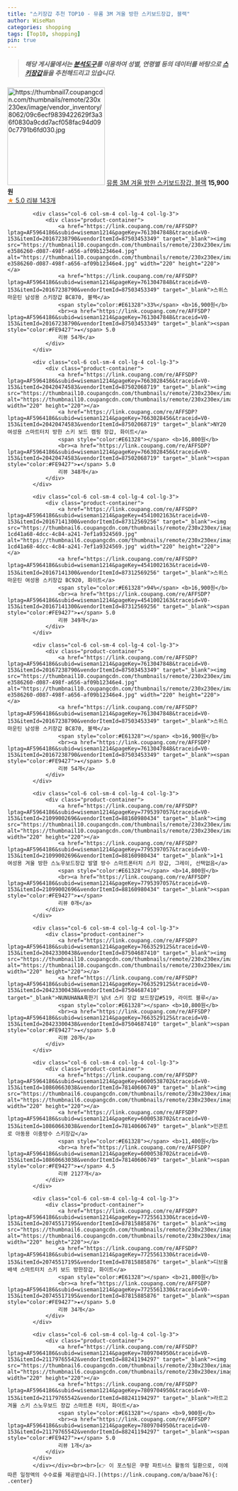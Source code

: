 ```yaml
---
title: "스키장갑 추천 TOP10 - 뮤롬 3M 겨울 방한 스키보드장갑, 블랙"
author: WiseMan
categories: shopping
tags: [Top10, shopping]
pin: true
---
```


> ##### 해당 게시물에서는 [**분석도구**](https://itemscout.io/)를 이용하여 **성별**, **연령별** 등의 데이터를 바탕으로 [**스키장갑**](https://link.coupang.com/a/baae76)들을 추천해드리고 있습니다.
<div class="container"><div class="row">
            <div class="col-6 col-sm-4 col-lg-4 col-lg-3">
                <div class="product-container">
                    <a href="https://link.coupang.com/re/AFFSDP?lptag=AF5964186&subid=wiseman1214&pageKey=7654690822&traceid=V0-153&itemId=20376985815&vendorItemId=87460446223" target="_blank"><img src="https://thumbnail7.coupangcdn.com/thumbnails/remote/230x230ex/image/vendor_inventory/8062/09c6ecf9839422629f3a36f0830a9cdd7acf058fac94d090c7791b6fd030.jpg" alt="https://thumbnail7.coupangcdn.com/thumbnails/remote/230x230ex/image/vendor_inventory/8062/09c6ecf9839422629f3a36f0830a9cdd7acf058fac94d090c7791b6fd030.jpg" width="220" height="220"></a>
                    <a href="https://link.coupang.com/re/AFFSDP?lptag=AF5964186&subid=wiseman1214&pageKey=7654690822&traceid=V0-153&itemId=20376985815&vendorItemId=87460446223" target="_blank">뮤롬 3M 겨울 방한 스키보드장갑, 블랙</a>
                    <span style="color:#E61328"></span> <b>15,900원</b>
                    <br><a href="https://link.coupang.com/re/AFFSDP?lptag=AF5964186&subid=wiseman1214&pageKey=7654690822&traceid=V0-153&itemId=20376985815&vendorItemId=87460446223" target="_blank"><span style="color:#FE9427">★</span> 5.0
                    리뷰 143개</a>
                </div>
            </div>
            
            <div class="col-6 col-sm-4 col-lg-4 col-lg-3">
                <div class="product-container">
                    <a href="https://link.coupang.com/re/AFFSDP?lptag=AF5964186&subid=wiseman1214&pageKey=7613047848&traceid=V0-153&itemId=20167238790&vendorItemId=87503453349" target="_blank"><img src="https://thumbnail10.coupangcdn.com/thumbnails/remote/230x230ex/image/retail/images/301559817896036-e3586260-d087-498f-a656-af09b12346e4.jpg" alt="https://thumbnail10.coupangcdn.com/thumbnails/remote/230x230ex/image/retail/images/301559817896036-e3586260-d087-498f-a656-af09b12346e4.jpg" width="220" height="220"></a>
                    <a href="https://link.coupang.com/re/AFFSDP?lptag=AF5964186&subid=wiseman1214&pageKey=7613047848&traceid=V0-153&itemId=20167238790&vendorItemId=87503453349" target="_blank">스위스마운틴 남성용 스키장갑 BC870, 블랙</a>
                    <span style="color:#E61328">33%</span> <b>16,900원</b>
                    <br><a href="https://link.coupang.com/re/AFFSDP?lptag=AF5964186&subid=wiseman1214&pageKey=7613047848&traceid=V0-153&itemId=20167238790&vendorItemId=87503453349" target="_blank"><span style="color:#FE9427">★</span> 5.0
                    리뷰 54개</a>
                </div>
            </div>
            
            <div class="col-6 col-sm-4 col-lg-4 col-lg-3">
                <div class="product-container">
                    <a href="https://link.coupang.com/re/AFFSDP?lptag=AF5964186&subid=wiseman1214&pageKey=7663028456&traceid=V0-153&itemId=20420474583&vendorItemId=87502068719" target="_blank"><img src="https://thumbnail10.coupangcdn.com/thumbnails/remote/230x230ex/image/vendor_inventory/6024/d2b6170fc235f73e8c9c5ecf7fb7c60da61442c586045df12118bd5f55a9.jpg" alt="https://thumbnail10.coupangcdn.com/thumbnails/remote/230x230ex/image/vendor_inventory/6024/d2b6170fc235f73e8c9c5ecf7fb7c60da61442c586045df12118bd5f55a9.jpg" width="220" height="220"></a>
                    <a href="https://link.coupang.com/re/AFFSDP?lptag=AF5964186&subid=wiseman1214&pageKey=7663028456&traceid=V0-153&itemId=20420474583&vendorItemId=87502068719" target="_blank">NY20 여성용 스마트터치 방한 스키 보드 캠핑 장갑, 화이트</a>
                    <span style="color:#E61328"></span> <b>16,800원</b>
                    <br><a href="https://link.coupang.com/re/AFFSDP?lptag=AF5964186&subid=wiseman1214&pageKey=7663028456&traceid=V0-153&itemId=20420474583&vendorItemId=87502068719" target="_blank"><span style="color:#FE9427">★</span> 5.0
                    리뷰 348개</a>
                </div>
            </div>
            
            <div class="col-6 col-sm-4 col-lg-4 col-lg-3">
                <div class="product-container">
                    <a href="https://link.coupang.com/re/AFFSDP?lptag=AF5964186&subid=wiseman1214&pageKey=4541002163&traceid=V0-153&itemId=20167141300&vendorItemId=87312569256" target="_blank"><img src="https://thumbnail6.coupangcdn.com/thumbnails/remote/230x230ex/image/retail/images/611517132111087-1cd41a68-4dcc-4c84-a241-7ef1a9324569.jpg" alt="https://thumbnail6.coupangcdn.com/thumbnails/remote/230x230ex/image/retail/images/611517132111087-1cd41a68-4dcc-4c84-a241-7ef1a9324569.jpg" width="220" height="220"></a>
                    <a href="https://link.coupang.com/re/AFFSDP?lptag=AF5964186&subid=wiseman1214&pageKey=4541002163&traceid=V0-153&itemId=20167141300&vendorItemId=87312569256" target="_blank">스위스마운틴 여성용 스키장갑 BC920, 화이트</a>
                    <span style="color:#E61328">94%</span> <b>16,900원</b>
                    <br><a href="https://link.coupang.com/re/AFFSDP?lptag=AF5964186&subid=wiseman1214&pageKey=4541002163&traceid=V0-153&itemId=20167141300&vendorItemId=87312569256" target="_blank"><span style="color:#FE9427">★</span> 5.0
                    리뷰 349개</a>
                </div>
            </div>
            
            <div class="col-6 col-sm-4 col-lg-4 col-lg-3">
                <div class="product-container">
                    <a href="https://link.coupang.com/re/AFFSDP?lptag=AF5964186&subid=wiseman1214&pageKey=7613047848&traceid=V0-153&itemId=20167238790&vendorItemId=87503453349" target="_blank"><img src="https://thumbnail10.coupangcdn.com/thumbnails/remote/230x230ex/image/retail/images/301559817896036-e3586260-d087-498f-a656-af09b12346e4.jpg" alt="https://thumbnail10.coupangcdn.com/thumbnails/remote/230x230ex/image/retail/images/301559817896036-e3586260-d087-498f-a656-af09b12346e4.jpg" width="220" height="220"></a>
                    <a href="https://link.coupang.com/re/AFFSDP?lptag=AF5964186&subid=wiseman1214&pageKey=7613047848&traceid=V0-153&itemId=20167238790&vendorItemId=87503453349" target="_blank">스위스마운틴 남성용 스키장갑 BC870, 블랙</a>
                    <span style="color:#E61328"></span> <b>16,900원</b>
                    <br><a href="https://link.coupang.com/re/AFFSDP?lptag=AF5964186&subid=wiseman1214&pageKey=7613047848&traceid=V0-153&itemId=20167238790&vendorItemId=87503453349" target="_blank"><span style="color:#FE9427">★</span> 5.0
                    리뷰 54개</a>
                </div>
            </div>
            
            <div class="col-6 col-sm-4 col-lg-4 col-lg-3">
                <div class="product-container">
                    <a href="https://link.coupang.com/re/AFFSDP?lptag=AF5964186&subid=wiseman1214&pageKey=7795397057&traceid=V0-153&itemId=21099002696&vendorItemId=88160980434" target="_blank"><img src="https://thumbnail10.coupangcdn.com/thumbnails/remote/230x230ex/image/vendor_inventory/6666/106e8c06c5cb1c727c7b9f74560c5118c8d49d1b0b51bfcca26371ab29b1.jpg" alt="https://thumbnail10.coupangcdn.com/thumbnails/remote/230x230ex/image/vendor_inventory/6666/106e8c06c5cb1c727c7b9f74560c5118c8d49d1b0b51bfcca26371ab29b1.jpg" width="220" height="220"></a>
                    <a href="https://link.coupang.com/re/AFFSDP?lptag=AF5964186&subid=wiseman1214&pageKey=7795397057&traceid=V0-153&itemId=21099002696&vendorItemId=88160980434" target="_blank">1+1 여성용 겨울 방한 스노우보드장갑 발열 방수 스마트폰터치 스키 장갑, 그레이, 선택없음</a>
                    <span style="color:#E61328"></span> <b>14,800원</b>
                    <br><a href="https://link.coupang.com/re/AFFSDP?lptag=AF5964186&subid=wiseman1214&pageKey=7795397057&traceid=V0-153&itemId=21099002696&vendorItemId=88160980434" target="_blank"><span style="color:#FE9427">★</span> 
                    리뷰 0개</a>
                </div>
            </div>
            
            <div class="col-6 col-sm-4 col-lg-4 col-lg-3">
                <div class="product-container">
                    <a href="https://link.coupang.com/re/AFFSDP?lptag=AF5964186&subid=wiseman1214&pageKey=7663529125&traceid=V0-153&itemId=20423300438&vendorItemId=87504687410" target="_blank"><img src="https://thumbnail10.coupangcdn.com/thumbnails/remote/230x230ex/image/vendor_inventory/c49d/122f65f56689347aae1361aa72d849d5d31ff4425c401ecd4eb9501004b1.jpg" alt="https://thumbnail10.coupangcdn.com/thumbnails/remote/230x230ex/image/vendor_inventory/c49d/122f65f56689347aae1361aa72d849d5d31ff4425c401ecd4eb9501004b1.jpg" width="220" height="220"></a>
                    <a href="https://link.coupang.com/re/AFFSDP?lptag=AF5964186&subid=wiseman1214&pageKey=7663529125&traceid=V0-153&itemId=20423300438&vendorItemId=87504687410" target="_blank">NUNUHANA혹한기 남녀 스키 장갑 보드장갑#519, 라이트 블루</a>
                    <span style="color:#E61328"></span> <b>10,800원</b>
                    <br><a href="https://link.coupang.com/re/AFFSDP?lptag=AF5964186&subid=wiseman1214&pageKey=7663529125&traceid=V0-153&itemId=20423300438&vendorItemId=87504687410" target="_blank"><span style="color:#FE9427">★</span> 5.0
                    리뷰 20개</a>
                </div>
            </div>
            
            <div class="col-6 col-sm-4 col-lg-4 col-lg-3">
                <div class="product-container">
                    <a href="https://link.coupang.com/re/AFFSDP?lptag=AF5964186&subid=wiseman1214&pageKey=6000538702&traceid=V0-153&itemId=10860663038&vendorItemId=78140606749" target="_blank"><img src="https://thumbnail6.coupangcdn.com/thumbnails/remote/230x230ex/image/rs_quotation_api/8u5ijyxq/4503bf9b30494fcca9bca747aee9b71b.jpg" alt="https://thumbnail6.coupangcdn.com/thumbnails/remote/230x230ex/image/rs_quotation_api/8u5ijyxq/4503bf9b30494fcca9bca747aee9b71b.jpg" width="220" height="220"></a>
                    <a href="https://link.coupang.com/re/AFFSDP?lptag=AF5964186&subid=wiseman1214&pageKey=6000538702&traceid=V0-153&itemId=10860663038&vendorItemId=78140606749" target="_blank">인콘트로 아동용 이중방수 스키장갑</a>
                    <span style="color:#E61328"></span> <b>11,400원</b>
                    <br><a href="https://link.coupang.com/re/AFFSDP?lptag=AF5964186&subid=wiseman1214&pageKey=6000538702&traceid=V0-153&itemId=10860663038&vendorItemId=78140606749" target="_blank"><span style="color:#FE9427">★</span> 4.5
                    리뷰 2127개</a>
                </div>
            </div>
            
            <div class="col-6 col-sm-4 col-lg-4 col-lg-3">
                <div class="product-container">
                    <a href="https://link.coupang.com/re/AFFSDP?lptag=AF5964186&subid=wiseman1214&pageKey=7725561330&traceid=V0-153&itemId=20745517195&vendorItemId=87815885876" target="_blank"><img src="https://thumbnail6.coupangcdn.com/thumbnails/remote/230x230ex/image/vendor_inventory/052e/dbb778205977cf0debb05e456b9653e6a74a18c9f3c50a03dc3da4706d2d.png" alt="https://thumbnail6.coupangcdn.com/thumbnails/remote/230x230ex/image/vendor_inventory/052e/dbb778205977cf0debb05e456b9653e6a74a18c9f3c50a03dc3da4706d2d.png" width="220" height="220"></a>
                    <a href="https://link.coupang.com/re/AFFSDP?lptag=AF5964186&subid=wiseman1214&pageKey=7725561330&traceid=V0-153&itemId=20745517195&vendorItemId=87815885876" target="_blank">디브올 배색 스마트터치 스키 보드 방한장갑, 화이트</a>
                    <span style="color:#E61328"></span> <b>21,800원</b>
                    <br><a href="https://link.coupang.com/re/AFFSDP?lptag=AF5964186&subid=wiseman1214&pageKey=7725561330&traceid=V0-153&itemId=20745517195&vendorItemId=87815885876" target="_blank"><span style="color:#FE9427">★</span> 5.0
                    리뷰 34개</a>
                </div>
            </div>
            
            <div class="col-6 col-sm-4 col-lg-4 col-lg-3">
                <div class="product-container">
                    <a href="https://link.coupang.com/re/AFFSDP?lptag=AF5964186&subid=wiseman1214&pageKey=7809704950&traceid=V0-153&itemId=21179765542&vendorItemId=88241194297" target="_blank"><img src="https://thumbnail6.coupangcdn.com/thumbnails/remote/230x230ex/image/vendor_inventory/f437/86197906d8579f8e668d30d579959ebe4e99d89a0c2c0a18955f1d236b43.png" alt="https://thumbnail6.coupangcdn.com/thumbnails/remote/230x230ex/image/vendor_inventory/f437/86197906d8579f8e668d30d579959ebe4e99d89a0c2c0a18955f1d236b43.png" width="220" height="220"></a>
                    <a href="https://link.coupang.com/re/AFFSDP?lptag=AF5964186&subid=wiseman1214&pageKey=7809704950&traceid=V0-153&itemId=21179765542&vendorItemId=88241194297" target="_blank">라르고 겨울 스키 스노우보드 장갑 스마트폰 터치, 화이트</a>
                    <span style="color:#E61328"></span> <b>9,900원</b>
                    <br><a href="https://link.coupang.com/re/AFFSDP?lptag=AF5964186&subid=wiseman1214&pageKey=7809704950&traceid=V0-153&itemId=21179765542&vendorItemId=88241194297" target="_blank"><span style="color:#FE9427">★</span> 5.0
                    리뷰 1개</a>
                </div>
            </div>
            </div></div><br><br>[👉 이 포스팅은 쿠팡 파트너스 활동의 일환으로, 이에 따른 일정액의 수수료를 제공받습니다.](https://link.coupang.com/a/baae76){: .center}